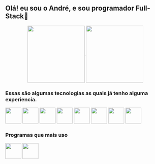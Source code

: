 
<h2>Olá! eu sou o André, e sou programador Full-Stack🚀</h2>

<div align="center" style="margin: 0 auto;">
  <a href="https://github.com/AndreMotta25">
    <img align="center" src="https://github-readme-stats.vercel.app/api?username=AndreMotta25&show_icons=true&theme=radical&count_private=true" height="180em"/>
    <img align="center" src="https://github-readme-stats.vercel.app/api/top-langs/?username=AndreMotta25&hide=php&theme=radical" height="180em"/>
  </a>
</div>
<!-- ![Anurag's GitHub stats]() -->
<!-- [![Top Langs]() -->
<div>
   <h3>Essas são algumas tecnologias as quais já tenho alguma experiencia.</h3>
  
   <img src="https://cdn.jsdelivr.net/gh/devicons/devicon/icons/html5/html5-original.svg" heigth='50px' width="50px"/>
   <img src="https://cdn.jsdelivr.net/gh/devicons/devicon/icons/javascript/javascript-original.svg" heigth='50px' width="50px" />   
   <img src="https://cdn.jsdelivr.net/gh/devicons/devicon/icons/css3/css3-original.svg" heigth='50px' width="50px" />
   <img src="https://cdn.jsdelivr.net/gh/devicons/devicon/icons/react/react-original.svg" heigth='50px' width="50px"/>
   <img src="https://cdn.jsdelivr.net/gh/devicons/devicon/icons/csharp/csharp-original.svg"  heigth='50px' width="50px" />
   <img src="https://cdn.jsdelivr.net/gh/devicons/devicon/icons/dotnetcore/dotnetcore-original.svg" heigth='50px' width="50px"/>
   <img src="https://cdn.jsdelivr.net/gh/devicons/devicon/icons/typescript/typescript-original.svg" heigth='50px' width="50px"/>
   <img src="https://cdn.jsdelivr.net/gh/devicons/devicon/icons/nodejs/nodejs-original.svg" heigth='50px' width="50px" />

       

</div>
<div>



</div>
<div>
  <h3>Programas que mais uso</h3>
   <img src="https://cdn.jsdelivr.net/gh/devicons/devicon/icons/figma/figma-original.svg" heigth='50px' width="50px"/>
  <img src="https://cdn.jsdelivr.net/gh/devicons/devicon/icons/vscode/vscode-original.svg" heigth='50px' width="50px" />
</div>  
